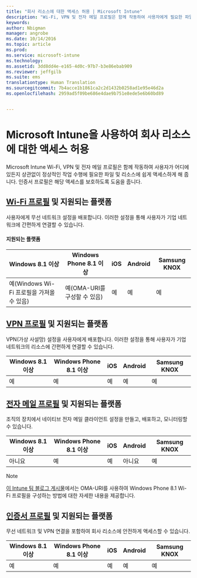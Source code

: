 ```yaml
---
title: "회사 리소스에 대한 액세스 허용 | Microsoft Intune"
description: "Wi-Fi, VPN 및 전자 메일 프로필은 함께 작동하여 사용자에게 필요한 파일 및 리소스에 쉽게 액세스할 수 있게 해줍니다."
keywords: 
author: Nbigman
manager: angrobe
ms.date: 10/14/2016
ms.topic: article
ms.prod: 
ms.service: microsoft-intune
ms.technology: 
ms.assetid: 3dd8dd4e-e165-4d0c-97b7-b3e86ebab909
ms.reviewer: jeffgilb
ms.suite: ems
translationtype: Human Translation
ms.sourcegitcommit: 7b4acce1b1861ca2c2d1432b0258ad1e95e46d2a
ms.openlocfilehash: 2959ad5f09be686e4dae9b751e8ede5e6b60bd89


---
```


# Microsoft Intune을 사용하여 회사 리소스에 대한 액세스 허용
Microsoft Intune Wi-Fi, VPN 및 전자 메일 프로필은 함께 작동하여 사용자가 어디에 있든지 상관없이 정상적인 작업 수행에 필요한 파일 및 리소스에 쉽게 액세스하게 해 줍니다. 인증서 프로필은 해당 액세스를 보호하도록 도움을 줍니다.

## [Wi-Fi 프로필](wi-fi-connections-in-microsoft-intune.md) 및 지원되는 플랫폼

사용자에게 무선 네트워크 설정을 배포합니다. 이러한 설정을 통해 사용자가 기업 네트워크에 간편하게 연결할 수 있습니다.
#### 지원되는 플랫폼

|Windows 8.1 이상|Windows Phone 8.1 이상|iOS|Android|Samsung KNOX|
|---------------------|---------------------------|---|-------|------------|
|예(Windows Wi-Fi 프로필을 가져올 수 있음)|예(OMA-URI를 구성할 수 있음) |예|예|예|

## [VPN 프로필](vpn-connections-in-microsoft-intune.md) 및 지원되는 플랫폼
VPN(가상 사설망) 설정을 사용자에게 배포합니다. 이러한 설정을 통해 사용자가 기업 네트워크의 리소스에 간편하게 연결할 수 있습니다.

|Windows 8.1 이상|Windows Phone 8.1 이상|iOS|Android|Samsung KNOX|
|---------------------|---------------------------|---|-------|------------|
|예|예|예|예|예|

## [전자 메일 프로필](configure-access-to-corporate-email-using-email-profiles-with-microsoft-intune.md) 및 지원되는 플랫폼
조직의 장치에서 네이티브 전자 메일 클라이언트 설정을 만들고, 배포하고, 모니터링할 수 있습니다.

|Windows 8.1 이상|Windows Phone 8.1 이상|iOS|Android|Samsung KNOX|
|---------------------|---------------------------|---|-------|------------|
|아니요|예|예|아니요|예|
> [!NOTE]
> [이 Intune 팀 블로그 게시물](https://blogs.technet.microsoft.com/enterprisemobility/2015/02/19/using-oma-uri-to-create-custom-wi-fi-profiles-for-windows-phone-8-1/)에서는 OMA-URI를 사용하여 Windows Phone 8.1 Wi-Fi 프로필을 구성하는 방법에 대한 자세한 내용을 제공합니다.

## [인증서 프로필](secure-resource-access-with-certificate-profiles.md) 및 지원되는 플랫폼
무선 네트워크 및 VPN 연결을 포함하여 회사 리소스에 안전하게 액세스할 수 있습니다.

|Windows 8.1 이상|Windows Phone 8.1 이상|iOS|Android|Samsung KNOX|
|---------------------|---------------------------|---|-------|------------|
|예|예|예|예|예|



<!--HONumber=Oct16_HO2-->


